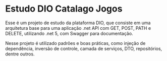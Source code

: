 # Estudo DIO Catalago Jogos
Esse é um projeto de estudo da plataforma DIO, que consiste em uma arquitetura base para uma aplicação .net API com GET, POST, PATH e DELETE, utilizando .net 5, com Swagger para documentação.

Nesse projeto é utilizado padrões e boas práticas, como injeção de dependência, inversão de controle, camada de serviços, DTO, repositórios, dentre outros.
